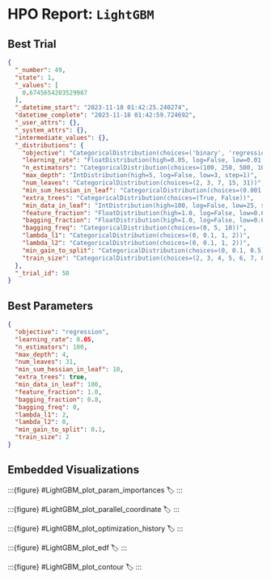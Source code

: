 # HPO Report: `LightGBM`

## Best Trial
```json
{
  "_number": 49,
  "state": 1,
  "_values": [
    0.6745654203529987
  ],
  "_datetime_start": "2023-11-18 01:42:25.240274",
  "datetime_complete": "2023-11-18 01:42:59.724692",
  "_user_attrs": {},
  "_system_attrs": {},
  "intermediate_values": {},
  "_distributions": {
    "objective": "CategoricalDistribution(choices=('binary', 'regression'))",
    "learning_rate": "FloatDistribution(high=0.05, log=False, low=0.01, step=0.01)",
    "n_estimators": "CategoricalDistribution(choices=(100, 250, 500, 1000))",
    "max_depth": "IntDistribution(high=5, log=False, low=3, step=1)",
    "num_leaves": "CategoricalDistribution(choices=(2, 3, 7, 15, 31))",
    "min_sum_hessian_in_leaf": "CategoricalDistribution(choices=(0.001, 0.01, 0.1, 1, 10))",
    "extra_trees": "CategoricalDistribution(choices=(True, False))",
    "min_data_in_leaf": "IntDistribution(high=100, log=False, low=25, step=25)",
    "feature_fraction": "FloatDistribution(high=1.0, log=False, low=0.6, step=0.2)",
    "bagging_fraction": "FloatDistribution(high=1.0, log=False, low=0.6, step=0.2)",
    "bagging_freq": "CategoricalDistribution(choices=(0, 5, 10))",
    "lambda_l1": "CategoricalDistribution(choices=(0, 0.1, 1, 2))",
    "lambda_l2": "CategoricalDistribution(choices=(0, 0.1, 1, 2))",
    "min_gain_to_split": "CategoricalDistribution(choices=(0, 0.1, 0.5))",
    "train_size": "CategoricalDistribution(choices=(2, 3, 4, 5, 6, 7, 8, 9, 10))"
  },
  "_trial_id": 50
}
```

## Best Parameters
```json
{
  "objective": "regression",
  "learning_rate": 0.05,
  "n_estimators": 100,
  "max_depth": 4,
  "num_leaves": 31,
  "min_sum_hessian_in_leaf": 10,
  "extra_trees": true,
  "min_data_in_leaf": 100,
  "feature_fraction": 1.0,
  "bagging_fraction": 0.8,
  "bagging_freq": 0,
  "lambda_l1": 2,
  "lambda_l2": 0,
  "min_gain_to_split": 0.1,
  "train_size": 2
}
```

## Embedded Visualizations

<!-- :::{figure} #LightGBM_plot_slice -->
<!-- :label: -->
<!-- ::: -->

:::{figure} #LightGBM_plot_param_importances
:label:
:::

:::{figure} #LightGBM_plot_parallel_coordinate
:label:
:::

:::{figure} #LightGBM_plot_optimization_history
:label:
:::

:::{figure} #LightGBM_plot_edf
:label:
:::

:::{figure} #LightGBM_plot_contour
:label:
:::


